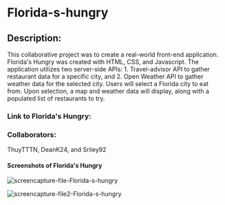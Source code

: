 # Florida-s-hungry

## Description:
This collaborative project was to create a real-world front-end application.  Florida's Hungry was created with HTML, CSS, and Javascript.  The application utilizes two server-side APIs:  1. Travel-advisor API to gather restaurant data for a specific city, and 2. Open Weather API to gather weather data for the selected city.  Users will select a Florida city to eat from.  Upon selection, a map and weather data will display, along with a populated list of restaurants to try.


### Link to Florida's Hungry:


### Collaborators:
ThuyTTTN, DeanK24, and Sriley92

#### Screenshots of Florida's Hungry

![screencapture-file-Florida-s-hungry](https://user-images.githubusercontent.com/92459709/162556131-5f7c0dca-a280-4af1-8cbe-8585ebc6d2a7.png)

![screencapture-file2-Florida-s-hungry](https://user-images.githubusercontent.com/92459709/162556136-5142f44c-0b72-4598-88c4-1f2bcc311958.png)
